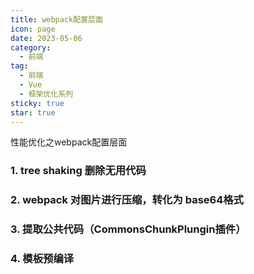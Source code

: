 ```yaml
---
title: webpack配置层面
icon: page
date: 2023-05-06
category:
  - 前端
tag:
  - 前端
  - Vue
  - 框架优化系列
sticky: true
star: true
---
```


性能优化之webpack配置层面

<!-- more -->

### 1. tree shaking 删除无用代码

### 2. webpack 对图片进行压缩，转化为 base64格式

### 3. 提取公共代码（CommonsChunkPlungin插件）

### 4. 模板预编译

